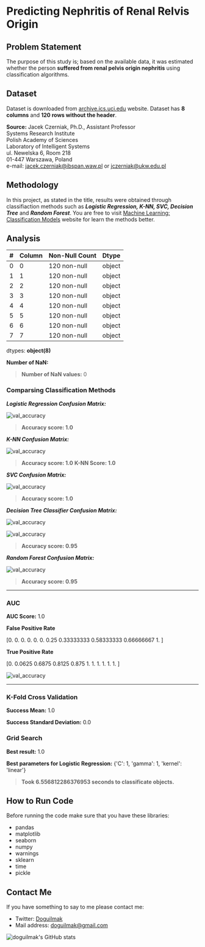 
# Predicting Nephritis of Renal Relvis Origin

## Problem Statement

The purpose of this study is; based on the available data, it was estimated whether the person **suffered from renal pelvis origin nephritis** using classification algorithms.

## Dataset

Dataset is downloaded from [archive.ics.uci.edu](https://archive.ics.uci.edu/ml/datasets/Acute+Inflammations) website. Dataset has **8 columns** and **120 rows without the header**.

**Source:**
Jacek Czerniak, Ph.D., Assistant Professor  
Systems Research Institute  
Polish Academy of Sciences  
Laboratory of Intelligent Systems  
ul. Newelska 6, Room 218  
01-447 Warszawa, Poland  
e-mail: jacek.czerniak@ibspan.waw.pl or jczerniak@ukw.edu.pl

## Methodology

In this project, as stated in the title, results were obtained through classifiaction methods such as ***Logistic Regression, K-NN, SVC, Decision Tree*** and ***Random Forest***.  You are free to visit [Machine Learning: Classification Models](https://medium.com/fuzz/machine-learning-classification-models-3040f71e2529) website for learn the methods better.

## Analysis

| # | Column | Non-Null Count | Dtype |
|--|--|--|--|
| 0 | 0 | 120 non-null | object
| 1 | 1 | 120 non-null | object
| 2 | 2 | 120 non-null | object
| 3 | 3 | 120 non-null | object
| 4 | 4 | 120 non-null | object
| 5 | 5 | 120 non-null | object
| 6 | 6 | 120 non-null | object
| 7 | 7 | 120 non-null | object

dtypes: **object(8)**

**Number of NaN:**

> **Number of NaN values:**   0 

### Comparsing Classification Methods

***Logistic Regression Confusion Matrix:***

![val_accuracy](Plots/logistic_regression_classifier_cm.png)

> **Accuracy score: 1.0**

***K-NN Confusion Matrix:***

![val_accuracy](Plots/knn_classifier_cm.png)

> **Accuracy score: 1.0**
> **K-NN Score: 1.0**

***SVC Confusion Matrix:***

![val_accuracy](Plots/svc_classifier_cm.png)

> **Accuracy score: 1.0**

***Decision Tree Classifier Confusion Matrix:***

![val_accuracy](Plots/desicion_tree_classifier_cm.png)

![val_accuracy](Plots/desicion_tree.png)

> **Accuracy score: 0.95**

***Random Forest Confusion Matrix:***

![val_accuracy](Plots/random_forest_classifier_cm.png)

> **Accuracy score: 0.95**

---

### AUC

**AUC Score:**
1.0

**False Positive Rate**
 
 [0. 0. 0. 0. 0. 0.
 0.25       0.33333333 0.58333333 0.66666667 1. ]

**True Positive Rate**

 [0. 0.0625 0.6875 0.8125 0.875  1. 1. 1. 1. 1. 1. ]

![val_accuracy](Plots/roc_graph.png)

---

### K-Fold Cross Validation

**Success Mean:**
 1.0
 
**Success Standard Deviation:**
0.0

### Grid Search

**Best result:**
 1.0
 
**Best parameters for Logistic Regression:**
{'C': 1, 'gamma': 1, 'kernel': 'linear'}
 
> **Took 6.556812286376953 seconds to classificate objects.**

## How to Run Code

Before running the code make sure that you have these libraries:

 - pandas 
 - matplotlib
 - seaborn
 - numpy
 - warnings
 - sklearn
 - time
 - pickle
    
## Contact Me

If you have something to say to me please contact me: 

 - Twitter: [Doguilmak](https://twitter.com/Doguilmak) 
 - Mail address: doguilmak@gmail.com
 
![doguilmak's GitHub stats](https://github-readme-stats.vercel.app/api?username=doguilmak&theme=dark&show_icons=true)
